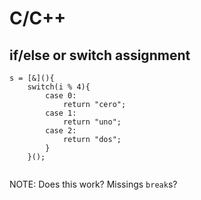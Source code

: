 # C/C++

## if/else or switch assignment

~~~
s = [&](){
    switch(i % 4){
        case 0:
            return "cero";
        case 1:
            return "uno";
        case 2:
            return "dos";
        }
    }();
        
~~~

NOTE: Does this work? Missings `break`s?
